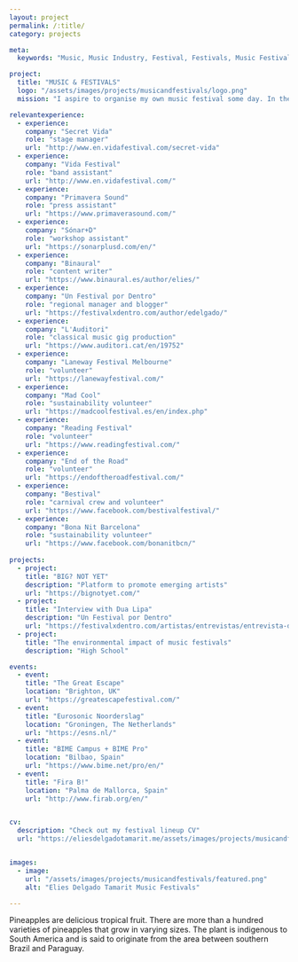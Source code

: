 ```yaml
---
layout: project
permalink: /:title/
category: projects

meta:
  keywords: "Music, Music Industry, Festival, Festivals, Music Festivals, Event Management"

project:
  title: "MUSIC & FESTIVALS"
  logo: "/assets/images/projects/musicandfestivals/logo.png"
  mission: "I aspire to organise my own music festival some day. In the meantime, I enjoy contributing with my enthusiasm, people-skills and hard-work to already existing artistic events. I also aim to make it easier for music lovers to discover talented emerging artists."

relevantexperience:
  - experience:
    company: "Secret Vida"
    role: "stage manager"
    url: "http://www.en.vidafestival.com/secret-vida"
  - experience:
    company: "Vida Festival"
    role: "band assistant"
    url: "http://www.en.vidafestival.com/"
  - experience:
    company: "Primavera Sound"
    role: "press assistant"
    url: "https://www.primaverasound.com/"
  - experience:
    company: "Sónar+D"
    role: "workshop assistant"
    url: "https://sonarplusd.com/en/"
  - experience:
    company: "Binaural"
    role: "content writer"
    url: "https://www.binaural.es/author/elies/"
  - experience:
    company: "Un Festival por Dentro"
    role: "regional manager and blogger"
    url: "https://festivalxdentro.com/author/edelgado/"
  - experience:
    company: "L'Auditori"
    role: "classical music gig production"
    url: "https://www.auditori.cat/en/19752"
  - experience:
    company: "Laneway Festival Melbourne"
    role: "volunteer"
    url: "https://lanewayfestival.com/"
  - experience:
    company: "Mad Cool"
    role: "sustainability volunteer"
    url: "https://madcoolfestival.es/en/index.php"
  - experience:
    company: "Reading Festival"
    role: "volunteer"
    url: "https://www.readingfestival.com/"
  - experience:
    company: "End of the Road"
    role: "volunteer"
    url: "https://endoftheroadfestival.com/"
  - experience:
    company: "Bestival"
    role: "carnival crew and volunteer"
    url: "https://www.facebook.com/bestivalfestival/"
  - experience:
    company: "Bona Nit Barcelona"
    role: "sustainability volunteer"
    url: "https://www.facebook.com/bonanitbcn/"
    
projects:
  - project:
    title: "BIG? NOT YET"
    description: "Platform to promote emerging artists"
    url: "https://bignotyet.com/"
  - project:
    title: "Interview with Dua Lipa"
    description: "Un Festival por Dentro"
    url: "https://festivalxdentro.com/artistas/entrevistas/entrevista-dua-lipa/"
  - project:
    title: "The environmental impact of music festivals"
    description: "High School"

events:
  - event:
    title: "The Great Escape"
    location: "Brighton, UK"
    url: "https://greatescapefestival.com/"
  - event:
    title: "Eurosonic Noorderslag"
    location: "Groningen, The Netherlands"
    url: "https://esns.nl/"
  - event:
    title: "BIME Campus + BIME Pro"
    location: "Bilbao, Spain"
    url: "https://www.bime.net/pro/en/"
  - event:
    title: "Fira B!"
    location: "Palma de Mallorca, Spain"
    url: "http://www.firab.org/en/"


cv: 
  description: "Check out my festival lineup CV"
  url: "https://eliesdelgadotamarit.me/assets/images/projects/musicandfestivals/lineup.png"


images:
  - image:
    url: "/assets/images/projects/musicandfestivals/featured.png"
    alt: "Elies Delgado Tamarit Music Festivals"

---
```

<p>Pineapples are delicious tropical fruit. There are more than a hundred varieties of pineapples that grow in varying sizes. The plant is indigenous to South America and is said to originate from the area between southern Brazil and Paraguay.</p>